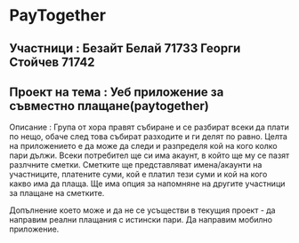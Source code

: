 # PayTogether

## Участници : Безайт Белай 71733 Георги Стойчев 71742

## Проект на тема : Уеб приложение за съвместно плащане(paytogether)

Описание : Група от хора правят събиране и се разбират всеки да плати по нещо, обаче след това събират разходите и ги делят по равно. Целта на приложението е да може да следи и разпределя кой на кого колко пари дължи. Всеки потребител ще си има акаунт, в който ще му се пазят разлчните сметки. Сметките ще представляват имена/акаунти на участниците, платените суми, кой е платил тези суми и кой на кого какво има да плаща. Ще има опция за напомняне на другите участници за плащане на сметките.

Допълнение което може и да не се усъществи в текущия проект - да направим реални плащания с истински пари. Да направим мобилно приложение.

